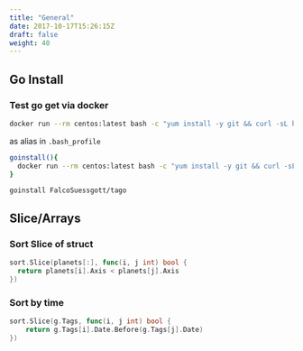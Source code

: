 ```yaml
---
title: "General"
date: 2017-10-17T15:26:15Z
draft: false
weight: 40
---
```


<!--ts-->


<!-- Added by: morelly_t1, at: Fri 12 Feb 2021 02:44:40 PM CET -->

<!--te-->
## Go Install
### Test go get via docker
```bash
docker run --rm centos:latest bash -c "yum install -y git && curl -sL https://git.io/vQhTU | bash && source /root/.bashrc && go get github.com/FalcoSuessgott/tago && tago --version"
```

as alias in `.bash_profile`
```bash
goinstall(){
  docker run --rm centos:latest bash -c "yum install -y git && curl -sL https://git.io/vQhTU | bash && source /root/.bashrc && go get github.com/$1 && $(echo $1 | cut -d "/" -f2) --version"
}
```

`goinstall FalcoSuessgott/tago`

## Slice/Arrays
### Sort Slice of struct
```go
sort.Slice(planets[:], func(i, j int) bool {
  return planets[i].Axis < planets[j].Axis
})
```

### Sort by time
```go
sort.Slice(g.Tags, func(i, j int) bool {
    return g.Tags[i].Date.Before(g.Tags[j].Date)
})
```
